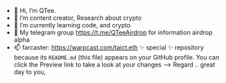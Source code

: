 - 👋 Hi, I’m QTee.
- 👀 I’m content creator, Research about crypto
- 🌱 I’m currently learning code, and crypto 
- 💞️ My telegram group https://t.me/QTeeAirdrop for information airdrop alpha
- 📫 farcaster: https://warpcast.com/taict.eth
 ✨ special ✨ repository because its `README.md` (this file) appears on your GitHub profile.
You can click the Preview link to take a look at your changes 
--> Regard ..
great day to you,
